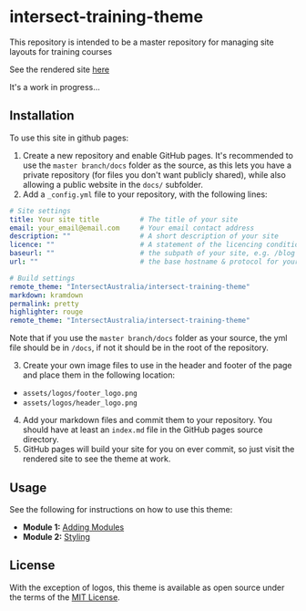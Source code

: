 # intersect-training-theme

This repository is intended to be a master repository for managing site layouts for training courses

See the rendered site [here](https://intersectaustralia.github.io/intersect-training-theme/)

It's a work in progress...


## Installation

To use this site in github pages:
1. Create a new repository and enable GitHub pages. It's recommended to use the `master branch/docs` folder as the source, as this lets you have a private repository (for files you don't want publicly shared), while also allowing a public website in the `docs/` subfolder.
2. Add a `_config.yml` file to your repository, with the following lines:

```yaml
# Site settings
title: Your site title          # The title of your site
email: your_email@email.com     # Your email contact address
description: ""                 # A short description of your site
licence: ""                     # A statement of the licencing conditions of your site
baseurl: ""                     # the subpath of your site, e.g. /blog
url: ""                         # the base hostname & protocol for your site, e.g. http://example.com

# Build settings
remote_theme: "IntersectAustralia/intersect-training-theme"
markdown: kramdown
permalink: pretty
highlighter: rouge
remote_theme: "IntersectAustralia/intersect-training-theme"
```

Note that if you use the `master branch/docs` folder as your source, the yml file should be in `/docs`, if not it should be in the root of the repository.

3. Create your own image files to use in the header and footer of the page and place them in the following location:
  - `assets/logos/footer_logo.png`
  - `assets/logos/header_logo.png`
4. Add your markdown files and commit them to your repository. You should have at least an `index.md` file in the GitHub pages source directory.
5. GitHub pages will build your site for you on ever commit, so just visit the rendered site to see the theme at work.


## Usage

See the following for instructions on how to use this theme:
- **Module 1:** [Adding Modules](https://intersectaustralia.github.io/intersect-training-theme/modules/01-adding-modules/)
- **Module 2:** [Styling](https://intersectaustralia.github.io/intersect-training-theme/modules/02-styling/)


## License

With the exception of logos, this theme is available as open source under the terms of the [MIT License](https://opensource.org/licenses/MIT).

